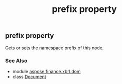 ﻿---
title: prefix property
second_title: Aspose.Finance for Python via .NET API References
description: 
type: docs
weight: 300
url: /python-net/aspose.finance.xbrl.dom/document/prefix/
is_root: false
---

## prefix property


Gets or sets the namespace prefix of this node.

### See Also
* module [aspose.finance.xbrl.dom](../../)
* class [Document](/finance/python-net/aspose.finance.xbrl.dom/document)
